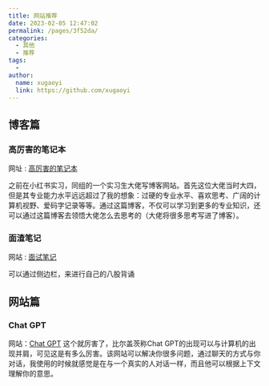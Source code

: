 ```yaml
---
title: 网站推荐
date: 2023-02-05 12:47:02
permalink: /pages/3f52da/
categories:
  - 其他
  - 推荐
tags:
  - 
author: 
  name: xugaoyi
  link: https://github.com/xugaoyi
---
```

## 博客篇
### 高厉害的笔记本

网址 : [高厉害的笔记本](https://codingfor.life/)

之前在小红书实习，同组的一个实习生大佬写博客网站。首先这位大佬当时大四，但是其专业能力水平远远超过了我的想象：过硬的专业水平、喜欢思考、广阔的计算机视野、爱码字记录等等。通过这篇博客，不仅可以学习到更多的专业知识，还可以通过这篇博客去领悟大佬怎么去思考的（大佬将很多思考写进了博客）。

### 面渣笔记
网站 : [面试笔记](https://tobebetterjavaer.com/sidebar/sanfene/nixi.html)

可以通过侧边栏，来进行自己的八股背诵

## 网站篇
### Chat GPT
网站：[Chat GPT](https://chat.openai.com/)
这个就厉害了，比尔盖茨称Chat GPT的出现可以与计算机的出现并肩，可见这是有多么厉害。该网站可以解决你很多问题，通过聊天的方式与你对话，我使用的时候就感觉是在与一个真实的人对话一样，而且他可以根据上下文理解你的意思。

